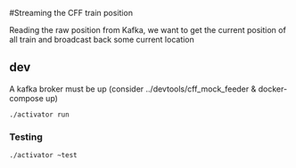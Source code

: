 #Streaming the CFF train position

Reading the raw position from Kafka, we want to get the current position of all train and broadcast back some current location

## dev

A kafka broker must be up (consider ../devtools/cff_mock_feeder & docker-compose up)

    ./activator run
    
### Testing

    ./activator ~test
 